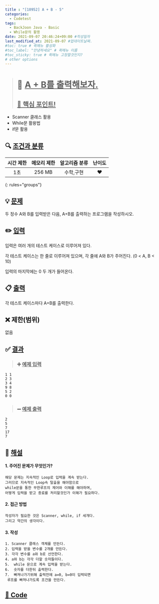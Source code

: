 ```yaml
---
title : "[10952] A + B - 5"
categories:
  - Codetest
tags:
  - BackJoon Java - Basic
  - While문의 활용
date: 2021-09-07 20:46:24+09:00 #작성일자
last_modified_at: 2021-09-07 #업데이트날짜.
#toc: true # 퀵메뉴 활성화
#toc_label: "안녕하세요" # 퀵메뉴 이름
#toc_sticky: true # 퀵메뉴 고정할것인지?
# other options
---
```

> # 📜 <u>A + B를 출력해보자.</u> 
> ## <u>📌 핵심 포인트!</u> 
*  Scanner 클래스 활용
*  While문 활용법
*  if문 활용


## 🔍 <u>조건과 분류</u>

| 시간 제한  | 메모리 제한  |  알고리즘 분류 | 난이도 
|:-------------:|:---------------:|:-----------:|:---------:
| 1초 | 256 MB | 수학,구현 | ❤️ 
{: rules="groups"}

## 💡 <u>문제</u> 
두 정수 A와 B를 입력받은 다음, A+B를 출력하는 프로그램을 작성하시오.

## ✏️ <u>입력</u>
입력은 여러 개의 테스트 케이스로 이루어져 있다.

각 테스트 케이스는 한 줄로 이루어져 있으며, 각 줄에 A와 B가 주어진다. (0 < A, B < 10)

입력의 마지막에는 0 두 개가 들어온다.

## 📋 <u>출력</u>
각 테스트 케이스마다 A+B를 출력한다.

## ❌ 제한(범위)
없음

## ✅ <u>결과</u>
> ### ➕ <u>예제 입력</u>
	1 1
	2 3
	3 4
	9 8
	5 2
	0 0
	
> ### ➖ <u>예제 출력</u>
	2
	5
	7
	17
	7

## 💭 <u>해설</u>
#### 1. 주어진 문제가 무엇인가?
	해당 문제는 지속적인 Loop로 입력을 계속 받는다.
	그러므로 지속적인 Loop속 탈출을 해야함으로
	while문을 통한 무한루프의 제어와 이해를 해야하며,
	어떻게 입력을 받고 종료를 처리할것인가 이해가 필요하다.
	

#### 2. 접근 방법
	작성자가 필요한 것은 Scanner, while, if 세개다.
	그리고 약간의 생각이다.

#### 3. 작성
	1. Scanner 클래스 객체를 만든다.
	2. 입력을 받을 변수를 2개를 만든다.
	3. 각각 변수를 a와 b로 선언한다.
	4. a와 b는 각각 더할 숫자들이다.
	5.  while 문으로 계속 입력을 받는다.
	6.  숫자를 더한뒤 출력한다.
	7.  빠져나가기위해 출력전에 a=0, b=0이 입력되면
	 루프를 빠져나가도록 조건을 만든다.
	

## <u>📖 <u>Code</u>
<script src="https://gist.github.com/Cononi/cb7f0f8cacf68c69440bc97ffa297b76.js"></script>